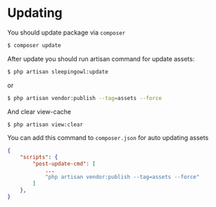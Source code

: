 # Updating

You should update package via `composer`

```bash
$ composer update
```

After update you should run artisan command for update assets:

```bash
$ php artisan sleepingowl:update
```
or

```bash
$ php artisan vendor:publish --tag=assets --force
```

And clear view-cache

```bash
$ php artisan view:clear
```

You can add this command to `composer.json` for auto updating assets

```json
{
    "scripts": {
        "post-update-cmd": [
            ...
            "php artisan vendor:publish --tag=assets --force"
        ]
    },
}
```